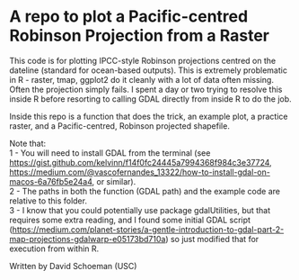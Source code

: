 # A repo to plot a Pacific-centred Robinson Projection from a Raster

This code is for plotting IPCC-style Robinson projections centred on the dateline (standard for ocean-based outputs). 
This is extremely problematic in R - raster, tmap, ggplot2 do it cleanly with a lot of data often missing. Often the projection simply fails. I spent a day or two trying to resolve this inside R before resorting to calling GDAL directly from inside R to do the job. 

Inside this repo is a function that does the trick, an example plot, a practice raster, and a Pacific-centred, Robinson projected shapefile.

Note that:    
  1 - You will need to install GDAL from the terminal (see https://gist.github.com/kelvinn/f14f0fc24445a7994368f984c3e37724, https://medium.com/@vascofernandes_13322/how-to-install-gdal-on-macos-6a76fb5e24a4, or similar).   
  2 - The paths in both the function (GDAL path) and the example code are relative to this folder.   
  3 - I know that you could potentially use package gdalUtilities, but that requires some extra reading, and I found some initial GDAL script (https://medium.com/planet-stories/a-gentle-introduction-to-gdal-part-2-map-projections-gdalwarp-e05173bd710a) so just modified that for execution from within R.    

Written by David Schoeman (USC)
